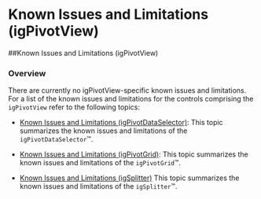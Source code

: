 ﻿<!--
|metadata|
{
    "fileName": "igpivotview-known-issues-and-limitations",
    "controlName": "igPivotView",
    "tags": ["Known Issues"]
}
|metadata|
-->

# Known Issues and Limitations (igPivotView)

##Known Issues and Limitations (igPivotView)

### Overview

There are currently no igPivotView-specific known issues and limitations. For a list of the known issues and limitations for the controls comprising the `igPivotView` refer to the following topics:

- [Known Issues and Limitations (igPivotDataSelector)](igPivotDataSelector-Known-Issues-and-Limitations.html): This topic summarizes the known issues and limitations of the `igPivotDataSelector`™.

- [Known Issues and Limitations (igPivotGrid)](igPivotGrid-Known-Issues-and-Limitations.html): This topic summarizes the known issues and limitations of the `igPivotGrid`™.

- [Known Issues and Limitations (igSplitter)](igSplitter-Known-Issues-and-Limitations.html) This topic summarizes the known issues and limitations of the `igSplitter`™.



 

 


